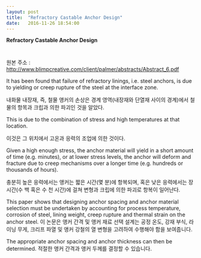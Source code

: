 ```yaml
---
layout: post
title:  "Refractory Castable Anchor Design"
date:   2016-11-26 18:54:00
---
```


**Refractory Castable Anchor Design**
# 


원본 주소 :  http://www.blimpcreative.com/client/palmer/abstracts/Abstract_6.pdf


It has been found that failure of refractory linings, i.e. steel anchors, is due to yielding or creep 
rupture of the steel at the interface zone. 

내화물 내장재, 즉, 철물 앵커의 손상은 경계 영역(내장재와 단열재 사이의 경계)에서 철물의 항목과 크립과 의한 파괴인 것을 알았다.

This is due to the combination of stress and high temperatures at that location.

이것은 그 위치에서 고온과 응력의 조업에 의한 것이다.


Given a high enough stress, the anchor material will yield in a short amount of time (e.g. minutes), or at lower stress levels, the anchor will deform and fracture due to 
creep mechanisms over a longer time (e.g. hundreds or thousands of hours). 

충분히 높은 응력에서는 앵커는 짧은 시간(몇 분)에 항복되며, 혹은 낮은 응력에서는 장시간(수 백 혹은 수 천 시간)에 걸쳐 변형과 크립에 의한 파괴로 항복이 일어난다. 



This paper shows that designing anchor spacing and anchor material selection must be undertaken by accounting for process temperature, corrosion of steel, lining weight, creep rupture and thermal strain on the anchor steel.
이 논문은 앵커 간격 및 앵커 재료 선택 설계는 공정 온도, 강재 부식, 라이닝 무게, 크리프 파열 및 앵커 강철의 열 변형을 고려하여 수행해야 함을 보여줍니다. 

The appropriate anchor spacing and anchor thickness can then be determined. 
적절한 앵커 간격과 앵커 두께를 결정할 수 있습니다.
